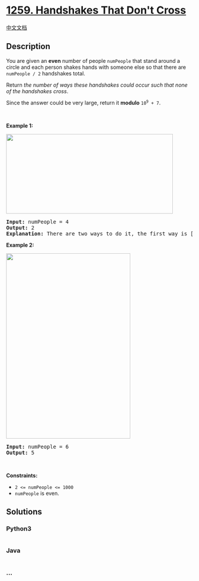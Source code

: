 # [1259. Handshakes That Don't Cross](https://leetcode.com/problems/handshakes-that-dont-cross)

[中文文档](/solution/1200-1299/1259.Handshakes%20That%20Don%27t%20Cross/README.md)

## Description

<p>You are given an <strong>even</strong> number of people <code>numPeople</code> that stand around a circle and each person shakes hands with someone else so that there are <code>numPeople / 2</code> handshakes total.</p>

<p>Return <em>the number of ways these handshakes could occur such that none of the handshakes cross</em>.</p>

<p>Since the answer could be very large, return it <strong>modulo</strong> <code>10<sup>9</sup> + 7</code>.</p>

<p>&nbsp;</p>
<p><strong>Example 1:</strong></p>
<img alt="" src="https://fastly.jsdelivr.net/gh/doocs/leetcode@main/solution/1200-1299/1259.Handshakes%20That%20Don%27t%20Cross/images/5125_example_2.png" style="width: 450px; height: 215px;" />
<pre>
<strong>Input:</strong> numPeople = 4
<strong>Output:</strong> 2
<strong>Explanation:</strong> There are two ways to do it, the first way is [(1,2),(3,4)] and the second one is [(2,3),(4,1)].
</pre>

<p><strong>Example 2:</strong></p>
<img alt="" src="https://fastly.jsdelivr.net/gh/doocs/leetcode@main/solution/1200-1299/1259.Handshakes%20That%20Don%27t%20Cross/images/5125_example_3.png" style="width: 335px; height: 500px;" />
<pre>
<strong>Input:</strong> numPeople = 6
<strong>Output:</strong> 5
</pre>

<p>&nbsp;</p>
<p><strong>Constraints:</strong></p>

<ul>
	<li><code>2 &lt;= numPeople &lt;= 1000</code></li>
	<li><code>numPeople</code> is even.</li>
</ul>

## Solutions

<!-- tabs:start -->

### **Python3**

```python


```

### **Java**

```java


```

### **...**

```


```

<!-- tabs:end -->

